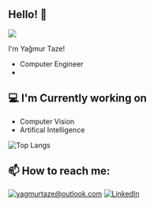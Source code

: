 ## Hello! 👋

![](https://komarev.com/ghpvc/?username=YagmurTaze&color=000fff&abbreviated=true)

I'm Yağmur Taze! 
- Computer Engineer
- 
<h2>💻 I'm Currently working on</h2>

- Computer Vision
- Artifical Intelligence

![Top Langs](https://github-readme-stats.vercel.app/api/top-langs/?username=YagmurTaze&layout=compact&theme=dark)
  
<h2>📫 How to reach me:</h2>

<a href="mailto:yagmurtaze@outlook.com">![yagmurtaze@outlook.com](https://img.shields.io/badge/Outlook-0078D4?style=for-the-badge&logo=microsoft-outlook&logoColor=white)</a>
<a href="https://www.linkedin.com/in/yağmur-t-0388b7194/">![LinkedIn](https://img.shields.io/badge/LinkedIn-0077B5?style=for-the-badge&logo=linkedin&logoColor=white)</a>

